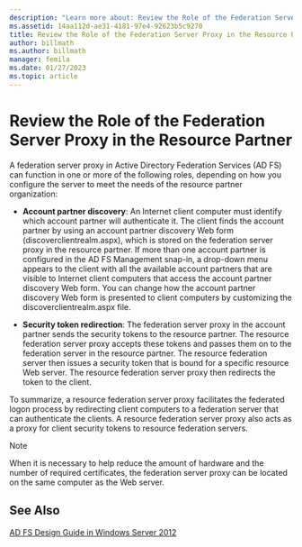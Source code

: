 ```yaml
---
description: "Learn more about: Review the Role of the Federation Server Proxy in the Resource Partner"
ms.assetid: 14aa112d-ae31-4181-97e4-92623b5c9270
title: Review the Role of the Federation Server Proxy in the Resource Partner
author: billmath
ms.author: billmath
manager: femila
ms.date: 01/27/2023
ms.topic: article
---
```


# Review the Role of the Federation Server Proxy in the Resource Partner

A federation server proxy in Active Directory Federation Services \(AD FS\) can function in one or more of the following roles, depending on how you configure the server to meet the needs of the resource partner organization:

-   **Account partner discovery**: An Internet client computer must identify which account partner will authenticate it. The client finds the account partner by using an account partner discovery Web form \(discoverclientrealm.aspx\), which is stored on the federation server proxy in the resource partner. If more than one account partner is configured in the AD FS Management snap\-in, a drop\-down menu appears to the client with all the available account partners that are visible to Internet client computers that access the account partner discovery Web form. You can change how the account partner discovery Web form is presented to client computers by customizing the discoverclientrealm.aspx file.

-   **Security token redirection**: The federation server proxy in the account partner sends the security tokens to the resource partner. The resource federation server proxy accepts these tokens and passes them on to the federation server in the resource partner. The resource federation server then issues a security token that is bound for a specific resource Web server. The resource federation server proxy then redirects the token to the client.

To summarize, a resource federation server proxy facilitates the federated logon process by redirecting client computers to a federation server that can authenticate the clients. A resource federation server proxy also acts as a proxy for client security tokens to resource federation servers.

> [!NOTE]
> When it is necessary to help reduce the amount of hardware and the number of required certificates, the federation server proxy can be located on the same computer as the Web server.

## See Also
[AD FS Design Guide in Windows Server 2012](AD-FS-Design-Guide-in-Windows-Server-2012.md)

